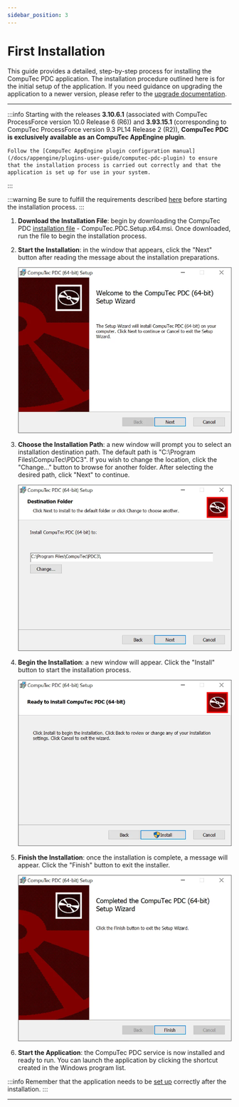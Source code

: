 ```yaml
---
sidebar_position: 3
---
```


# First Installation

This guide provides a detailed, step-by-step process for installing the CompuTec PDC application. The installation procedure outlined here is for the initial setup of the application. If you need guidance on upgrading the application to a newer version, please refer to the [upgrade documentation](./application-upgrade.md).

---

:::info
    Starting with the releases **3.10.6.1** (associated with CompuTec ProcessForce version 10.0 Release 6 (R6)) and **3.93.15.1** (corresponding to CompuTec ProcessForce version 9.3 PL14 Release 2 (R2)), **CompuTec PDC is exclusively available as an CompuTec AppEngine plugin**.

    Follow the [CompuTec AppEngine plugin configuration manual](/docs/appengine/plugins-user-guide/computec-pdc-plugin) to ensure that the installation process is carried out correctly and that the application is set up for use in your system.
:::

:::warning
    Be sure to fulfill the requirements described [here](./requirements.md) before starting the installation process.
:::

1. **Download the Installation File**: begin by downloading the CompuTec PDC [installation file](https://learn.computec.one/docs/appengine/releases/plugins/pdc/download) - CompuTec.PDC.Setup.x64.msi. Once downloaded, run the file to begin the installation process.
2. **Start the Installation**: in the window that appears, click the "Next" button after reading the message about the installation preparations.

    ![PDC nstallation](./media/first-installation/pdc-instalation.webp)
3. **Choose the Installation Path**: a new window will prompt you to select an installation destination path. The default path is "C:\Program Files\CompuTec\PDC3". If you wish to change the location, click the "Change..." button to browse for another folder. After selecting the desired path, click "Next" to continue.
  
    ![PDC Destination Folder](./media/first-installation/pdc-instalation-destination-folder.webp)
4. **Begin the Installation**: a new window will appear. Click the "Install" button to start the installation process.
  
    ![PDC Installation Ready](./media/first-installation/pdc-installation-ready.webp)
5. **Finish the Installation**: once the installation is complete, a message will appear. Click the "Finish" button to exit the installer.
  
    ![PDC Installation Finish](./media/first-installation/pdc-installation-finish.webp)
6. **Start the Application**: the CompuTec PDC service is now installed and ready to run. You can launch the application by clicking the shortcut created in the Windows program list.

:::info
    Remember that the application needs to be [set up](../setting-up-the-application/overview.md) correctly after the installation.
:::

---
